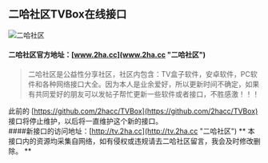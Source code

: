 ## 二哈社区TVBox在线接口
![二哈社区](https://www.2ha.cc/template/quater_6_flyme/src/logo.png "2ha.cc")

#### 二哈社区官方地址：[www.2ha.cc](www.2ha.cc "二哈社区")
> 二哈社区是公益性分享社区，社区内包含：TV盒子软件，安卓软件，PC软件和各种网络接口大全。因为本人是业余爱好，所以更新时间不确定，如果有共同爱好的朋友可以发帖子帮忙更新一些软件或者接口，不胜感激！！！

此前的 [https://github.com/2hacc/TVBox](https://github.com/2hacc/TVBox) 接口将停止维护，以后将一直维护这个新的接口。  
####新接口的访问地址：[http://tv.2ha.cc](http://tv.2ha.cc "二哈社区")
** 本接口内的资源均采集自网络，如有侵权或违规请去二哈社区留言，我会及时修改删除。 **
